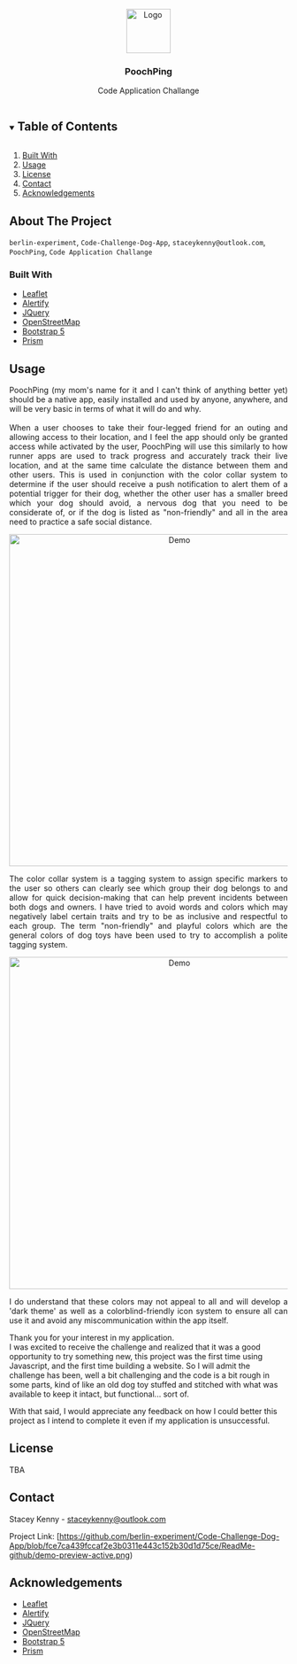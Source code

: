 <p align="center">
  <a href="https://github.com/berlin-experiment/Code-Challenge-Dog-App/blob/c456697389d7440a7af7fb500b85c491a7f5b569/images/hello-pup.png">
    <img src="https://github.com/berlin-experiment/Code-Challenge-Dog-App/blob/c456697389d7440a7af7fb500b85c491a7f5b569/images/hello-pup.png" alt="Logo" width="80" height="80">
  </a>

  <h3 align="center">PoochPing</h3>

  <p align="center">
    Code Application Challange
</p>



<!-- TABLE OF CONTENTS -->
<details open="open">
  <summary><h2 style="display: inline-block">Table of Contents</h2></summary>
  <ol>
    <li><a href="#built-with">Built With</a></li>
    <li><a href="#usage">Usage</a></li>
    <li><a href="#license">License</a></li>
    <li><a href="#contact">Contact</a></li>
    <li><a href="#acknowledgements">Acknowledgements</a></li>
  </ol>
</details>



<!-- ABOUT THE PROJECT -->
## About The Project
`berlin-experiment`, `Code-Challenge-Dog-App`, `staceykenny@outlook.com`, `PoochPing`, `Code Application Challange`


### Built With

* [Leaflet](https://leafletjs.com/)
* [Alertify](https://alertifyjs.com/)
* [JQuery](https://jquery.com/)
* [OpenStreetMap](https://www.openstreetmap.org/#map=6/-28.662/24.664)
* [Bootstrap 5](https://getbootstrap.com/docs/5.0/getting-started/introduction/)
* [Prism](https://prismjs.com/)



<!-- USAGE EXAMPLES -->
## Usage

<p align="justify">
PoochPing (my mom's name for it and I can't think of anything better yet)  
should be a native app, easily installed and used by anyone, anywhere, 
and will be very basic in terms of what it will do and why. <br /><br />
When a user chooses to take their four-legged friend for an outing 
and allowing access to their location, and I feel the app should only 
be granted access while activated by the user, PoochPing will use this 
similarly to how runner apps are used to track progress and accurately 
track their live location, and at the same time calculate the distance 
between them and other users. This is used in conjunction with the color 
collar system to determine if the user should receive a push notification 
to alert them of a potential trigger for their dog, whether the other 
user has a smaller breed which your dog should avoid, a nervous dog 
that you need to be considerate of, or if the dog is listed as 
"non-friendly" and all in the area need to practice a safe social distance. 
<p/>

<p align="center">
<img src="https://github.com/berlin-experiment/Code-Challenge-Dog-App/blob/fce7ca439fccaf2e3b0311e443c152b30d1d75ce/ReadMe-github/demo-preview-active.png" alt="Demo" width="600">
<p/>

<p align="justify">
The color collar system is a tagging system to assign specific markers 
to the user so others can clearly see which group their dog belongs to 
and allow for quick decision-making that can help prevent incidents 
between both dogs and owners. I have tried to avoid words and colors 
which may negatively label certain traits and try to be as inclusive 
and respectful to each group. The term "non-friendly" and playful 
colors which are the general colors of dog toys have been used to try 
to accomplish a polite tagging system.
<p/>

<p align="center">
<img src="https://github.com/berlin-experiment/Code-Challenge-Dog-App/blob/c091a71c072f48a36919854bf52f95d74c932053/ReadMe-github/PoochPing-ColorCollars.gif" alt="Demo" width="600">
<p/>

<p align="justify">
I do understand that these colors may not appeal to all and will 
develop a 'dark theme' as well as a colorblind-friendly icon system 
to ensure all can use it and avoid any miscommunication within the 
app itself.

Thank you for your interest in my application. <br />
I was excited to receive the challenge and realized that it was a good
opportunity to try something new, this project was the first time
using Javascript, and the first time building a website. So I will
admit the challenge has been, well a bit challenging and the code is a
bit rough in some parts, kind of like an old dog toy stuffed and
stitched with what was available to keep it intact, but functional...
sort of.

With that said, I would appreciate any feedback on how I could better this project as I intend to complete it even if my application is unsuccessful.
<p/>




<!-- LICENSE -->
## License

TBA


<!-- CONTACT -->
## Contact

Stacey Kenny - staceykenny@outlook.com

Project Link: [https://github.com/berlin-experiment/Code-Challenge-Dog-App/blob/fce7ca439fccaf2e3b0311e443c152b30d1d75ce/ReadMe-github/demo-preview-active.png)



<!-- ACKNOWLEDGEMENTS -->
## Acknowledgements

* [Leaflet](https://leafletjs.com/)
* [Alertify](https://alertifyjs.com/)
* [JQuery](https://jquery.com/)
* [OpenStreetMap](https://www.openstreetmap.org/#map=6/-28.662/24.664)
* [Bootstrap 5](https://getbootstrap.com/docs/5.0/getting-started/introduction/)
* [Prism](https://prismjs.com/)
